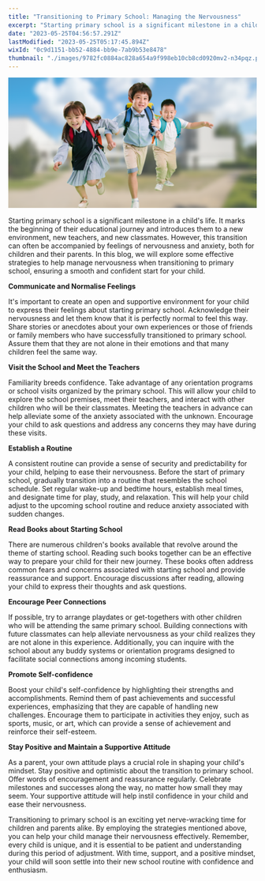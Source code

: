 ```yaml
---
title: "Transitioning to Primary School: Managing the Nervousness"
excerpt: "Starting primary school is a significant milestone in a child's life. It marks the beginning of their educational journey and introduces..."
date: "2023-05-25T04:56:57.291Z"
lastModified: "2023-05-25T05:17:45.894Z"
wixId: "0c9d1151-bb52-4884-bb9e-7ab9b53e8478"
thumbnail: "./images/9782fc0884ac828a654a9f998eb10cb8cd0920mv2-n34pqz.png"
---
```


![](./images/9782fc0884ac828a654a9f998eb10cb8cd0920mv2-n34pqz.png)

Starting primary school is a significant milestone in a child's life. It marks the beginning of their educational journey and introduces them to a new environment, new teachers, and new classmates. However, this transition can often be accompanied by feelings of nervousness and anxiety, both for children and their parents. In this blog, we will explore some effective strategies to help manage nervousness when transitioning to primary school, ensuring a smooth and confident start for your child.

**Communicate and Normalise Feelings**

It's important to create an open and supportive environment for your child to express their feelings about starting primary school. Acknowledge their nervousness and let them know that it is perfectly normal to feel this way. Share stories or anecdotes about your own experiences or those of friends or family members who have successfully transitioned to primary school. Assure them that they are not alone in their emotions and that many children feel the same way.

**Visit the School and Meet the Teachers**

Familiarity breeds confidence. Take advantage of any orientation programs or school visits organized by the primary school. This will allow your child to explore the school premises, meet their teachers, and interact with other children who will be their classmates. Meeting the teachers in advance can help alleviate some of the anxiety associated with the unknown. Encourage your child to ask questions and address any concerns they may have during these visits.

**Establish a Routine**

A consistent routine can provide a sense of security and predictability for your child, helping to ease their nervousness. Before the start of primary school, gradually transition into a routine that resembles the school schedule. Set regular wake-up and bedtime hours, establish meal times, and designate time for play, study, and relaxation. This will help your child adjust to the upcoming school routine and reduce anxiety associated with sudden changes.

**Read Books about Starting School**

There are numerous children's books available that revolve around the theme of starting school. Reading such books together can be an effective way to prepare your child for their new journey. These books often address common fears and concerns associated with starting school and provide reassurance and support. Encourage discussions after reading, allowing your child to express their thoughts and ask questions.

**Encourage Peer Connections**

If possible, try to arrange playdates or get-togethers with other children who will be attending the same primary school. Building connections with future classmates can help alleviate nervousness as your child realizes they are not alone in this experience. Additionally, you can inquire with the school about any buddy systems or orientation programs designed to facilitate social connections among incoming students.

**Promote Self-confidence**

Boost your child's self-confidence by highlighting their strengths and accomplishments. Remind them of past achievements and successful experiences, emphasizing that they are capable of handling new challenges. Encourage them to participate in activities they enjoy, such as sports, music, or art, which can provide a sense of achievement and reinforce their self-esteem.

**Stay Positive and Maintain a Supportive Attitude**

As a parent, your own attitude plays a crucial role in shaping your child's mindset. Stay positive and optimistic about the transition to primary school. Offer words of encouragement and reassurance regularly. Celebrate milestones and successes along the way, no matter how small they may seem. Your supportive attitude will help instil confidence in your child and ease their nervousness.

Transitioning to primary school is an exciting yet nerve-wracking time for children and parents alike. By employing the strategies mentioned above, you can help your child manage their nervousness effectively. Remember, every child is unique, and it is essential to be patient and understanding during this period of adjustment. With time, support, and a positive mindset, your child will soon settle into their new school routine with confidence and enthusiasm.